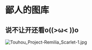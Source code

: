 # 鄙人的图库
## 说不让开还看o((>ω< ))o
![Touhou_Project-Remilia_Scarlet-1.jpg](https://picbed.fengmayou.top/img/Touhou_Project-Remilia_Scarlet-1.jpg)
